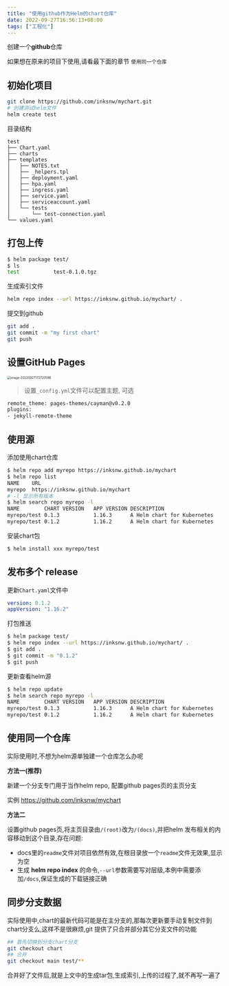 ```yaml
---
title: "使用github作为Helm的chart仓库"
date: 2022-09-27T16:56:13+08:00
tags: ["工程化"]
---
```


创建一个**github**仓库

如果想在原来的项目下使用,请看最下面的章节 `使用同一个仓库`

## 初始化项目

```bash
git clone https://github.com/inksnw/mychart.git
# 创建测试helm文件
helm create test
```

目录结构

```
test
├── Chart.yaml
├── charts
├── templates
│   ├── NOTES.txt
│   ├── _helpers.tpl
│   ├── deployment.yaml
│   ├── hpa.yaml
│   ├── ingress.yaml
│   ├── service.yaml
│   ├── serviceaccount.yaml
│   └── tests
│       └── test-connection.yaml
└── values.yaml
```

## 打包上传

```bash
$ helm package test/
$ ls
test           test-0.1.0.tgz
```

生成索引文件

```bash
helm repo index --url https://inksnw.github.io/mychart/ .
```

提交到github

```bash
git add .
git commit -m "my first chart"
git push
```

## 设置GitHub Pages

<img src="http://inksnw.asuscomm.com:3001/blog/使用github作为Helm的chart仓库_4702eb9bb1298308ea430cd67a2d0c70.png" alt="image-20220927172720598" style="zoom:50%;" />

> 设置`_config.yml`文件可以配置主题, 可选

```bash
remote_theme: pages-themes/cayman@v0.2.0
plugins:
- jekyll-remote-theme
```

## 使用源

添加使用chart仓库

```bash
$ helm repo add myrepo https://inksnw.github.io/mychart
$ helm repo list
NAME  	URL                                   
myrepo	https://inksnw.github.io/mychart
# -l 显示所有版本
$ helm search repo myrepo -l 
NAME       	CHART VERSION	APP VERSION	DESCRIPTION                
myrepo/test	0.1.3        	1.16.3     	A Helm chart for Kubernetes
myrepo/test	0.1.2        	1.16.2     	A Helm chart for Kubernetes
```

安装chart包

```bash
$ helm install xxx myrepo/test
```

## 发布多个 release

更新`Chart.yaml`文件中 

```yaml
version: 0.1.2
appVersion: "1.16.2"
```

打包推送
```bash
$ helm package test/ 
$ helm repo index --url https://inksnw.github.io/mychart/ .
$ git add .
$ git commit -m "0.1.2"
$ git push
```

更新查看helm源

```bash
$ helm repo update
$ helm search repo myrepo -l
NAME       	CHART VERSION	APP VERSION	DESCRIPTION                
myrepo/test	0.1.3        	1.16.3     	A Helm chart for Kubernetes
myrepo/test	0.1.2        	1.16.2     	A Helm chart for Kubernetes
```

## 使用同一个仓库

实际使用时,不想为helm源单独建一个仓库怎么办呢

**方法一(推荐)**

新建一个分支专门用于当作helm repo, 配置github pages页的主页分支

实例 https://github.com/inksnw/mychart

**方法二**

设置github pages页,将主页目录由`/(root)`改为`/(docs)`,并把helm 发布相关的内容移动到这个目录,存在问题: 

- docs里的`readme`文件对项目依然有效,在根目录放一个`readme`文件无效果,显示为空
- 生成 **helm repo index** 的命令,`--url`参数需要写对层级,本例中需要添加`/docs`,保证生成的下载链接正确

## 同步分支数据

实际使用中,chart的最新代码可能是在主分支的,那每次更新要手动复制文件到 chart分支么,这样不是很麻烦,git 提供了只合并部分其它分支文件的功能

```bash
## 首先切换到分支chart分支
git checkout chart
## 合并
git checkout main test/** 
```

合并好了文件后,就是上文中的生成tar包,生成索引,上传的过程了,就不再写一遍了
